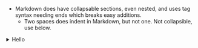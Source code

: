- Markdown does have collapsable sections, even nested, and uses tag syntax needing ends which breaks easy additions.
  - Two spaces does indent in Markdown, but not one. Not collapsible, use below.
       
<details><summary>
Hello
</summary><blockquote>
  
<details><summary>
World
</summary><blockquote>
  
<details><summary>
:smile:
</summary><blockquote>
</blockquote></details>
  
<details><summary>
:smile:2
</summary><blockquote>
</blockquote></details>
